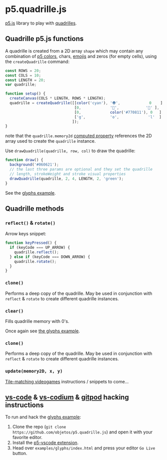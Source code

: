 # p5.quadrille.js

[p5.js](https://p5js.org/) library to play with [quadrilles](https://en.wikipedia.org/wiki/Polyomino).

## Quadrille p5.js functions

A quadrille is created from a 2D array `shape` which may contain any combination of [p5 colors](https://p5js.org/reference/#/p5.Color), chars, [emojis](https://emojipedia.org/) and zeros (for empty cells), using the `createQuadrille` command:

```js
const ROWS = 20;
const COLS = 10;
const LENGTH = 20;
var quadrille;

function setup() {
  createCanvas(COLS * LENGTH, ROWS * LENGTH);
  quadrille = createQuadrille([[color('cyan'), '👽',             0    ],
                               [0,             '🤔',            '🙈' ],
                               [0,             color('#770811'), 0   ],
                               ['g',           'o',             'l'  ]
                              ]);
}
```

note that the `quadrille.memory2d` [computed property](https://www.w3schools.com/js/js_object_accessors.asp) references the 2D array used to create the `quadrille` instance.

Use `drawQuadrille(quadrille, row, col)` to draw the quadrille:

```js
function draw() {
  background('#060621');
  // the last three params are optional and they set the quadrille
  // length, strokeWeight and stroke visual properties
  drawQuadrille(quadrille, 2, 4, LENGTH, 2, 'green');
}
```

See the [glyphs example](https://github.com/objetos/p5.quadrille.js/blob/master/examples/glyphs/sketch.js).

## Quadrille methods

### `reflect()` & `rotate()`

Arrow keys snippet:

```js
function keyPressed() {
  if (keyCode === UP_ARROW) {
    quadrille.reflect();
  } else if (keyCode === DOWN_ARROW) {
    quadrille.rotate();
  }
}
```

### `clone()`

Performs a deep copy of the quadrille. May be used in conjunction with `reflect` & `rotate` to
create different quadrille instances.

### `clear()`

Fills quadrille memory with 0's.

Once again see [the glyphs example](https://github.com/objetos/p5.quadrille.js/blob/master/examples/glyphs/sketch.js).

### `clone()`

Performs a deep copy of the quadrille. May be used in conjunction with `reflect` & `rotate` to
create different quadrille instances.

### `update(memory2D, x, y)`

[Tile-matching videogames](https://en.wikipedia.org/wiki/Tile-matching_video_game) instructions / snippets to come...

## [vs-code](https://code.visualstudio.com/) & [vs-codium](https://vscodium.com/) & [gitpod](https://www.gitpod.io/) hacking instructions

To run and hack the [glyphs example](https://github.com/objetos/p5.quadrille.js/blob/master/examples/glyphs/sketch.js):

1. Clone the repo (`git clone https://github.com/objetos/p5.quadrille.js`) and open it with your favorite editor.
2. Install the [p5-vscode extension](https://marketplace.visualstudio.com/items?itemName=samplavigne.p5-vscode).
3. Head over `examples/glyphs/index.html` and press your editor `Go Live` button.